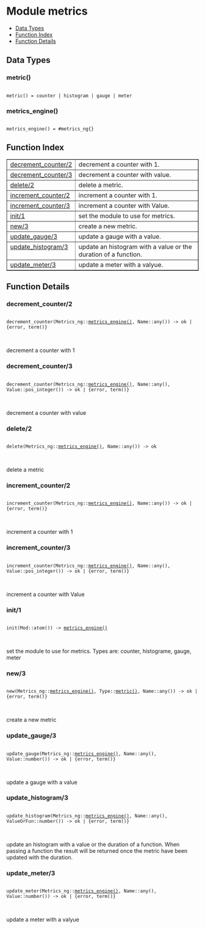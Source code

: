 

# Module metrics #
* [Data Types](#types)
* [Function Index](#index)
* [Function Details](#functions)

<a name="types"></a>

## Data Types ##




### <a name="type-metric">metric()</a> ###


<pre><code>
metric() = counter | histogram | gauge | meter
</code></pre>




### <a name="type-metrics_engine">metrics_engine()</a> ###


<pre><code>
metrics_engine() = #metrics_ng{}
</code></pre>

<a name="index"></a>

## Function Index ##


<table width="100%" border="1" cellspacing="0" cellpadding="2" summary="function index"><tr><td valign="top"><a href="#decrement_counter-2">decrement_counter/2</a></td><td>decrement a counter with 1.</td></tr><tr><td valign="top"><a href="#decrement_counter-3">decrement_counter/3</a></td><td>decrement a counter with value.</td></tr><tr><td valign="top"><a href="#delete-2">delete/2</a></td><td>delete a metric.</td></tr><tr><td valign="top"><a href="#increment_counter-2">increment_counter/2</a></td><td>increment a counter with 1.</td></tr><tr><td valign="top"><a href="#increment_counter-3">increment_counter/3</a></td><td>increment a counter with Value.</td></tr><tr><td valign="top"><a href="#init-1">init/1</a></td><td>set the module to use for metrics.</td></tr><tr><td valign="top"><a href="#new-3">new/3</a></td><td>create a new metric.</td></tr><tr><td valign="top"><a href="#update_gauge-3">update_gauge/3</a></td><td>update a gauge with a value.</td></tr><tr><td valign="top"><a href="#update_histogram-3">update_histogram/3</a></td><td>update an histogram with a value or the duration of a function.</td></tr><tr><td valign="top"><a href="#update_meter-3">update_meter/3</a></td><td>update a meter with a valyue.</td></tr></table>


<a name="functions"></a>

## Function Details ##

<a name="decrement_counter-2"></a>

### decrement_counter/2 ###

<pre><code>
decrement_counter(Metrics_ng::<a href="#type-metrics_engine">metrics_engine()</a>, Name::any()) -&gt; ok | {error, term()}
</code></pre>
<br />

decrement a counter with 1

<a name="decrement_counter-3"></a>

### decrement_counter/3 ###

<pre><code>
decrement_counter(Metrics_ng::<a href="#type-metrics_engine">metrics_engine()</a>, Name::any(), Value::pos_integer()) -&gt; ok | {error, term()}
</code></pre>
<br />

decrement a counter with value

<a name="delete-2"></a>

### delete/2 ###

<pre><code>
delete(Metrics_ng::<a href="#type-metrics_engine">metrics_engine()</a>, Name::any()) -&gt; ok
</code></pre>
<br />

delete a metric

<a name="increment_counter-2"></a>

### increment_counter/2 ###

<pre><code>
increment_counter(Metrics_ng::<a href="#type-metrics_engine">metrics_engine()</a>, Name::any()) -&gt; ok | {error, term()}
</code></pre>
<br />

increment a counter with 1

<a name="increment_counter-3"></a>

### increment_counter/3 ###

<pre><code>
increment_counter(Metrics_ng::<a href="#type-metrics_engine">metrics_engine()</a>, Name::any(), Value::pos_integer()) -&gt; ok | {error, term()}
</code></pre>
<br />

increment a counter with Value

<a name="init-1"></a>

### init/1 ###

<pre><code>
init(Mod::atom()) -&gt; <a href="#type-metrics_engine">metrics_engine()</a>
</code></pre>
<br />

set the module to use for metrics.
Types are: counter, histograme, gauge, meter

<a name="new-3"></a>

### new/3 ###

<pre><code>
new(Metrics_ng::<a href="#type-metrics_engine">metrics_engine()</a>, Type::<a href="#type-metric">metric()</a>, Name::any()) -&gt; ok | {error, term()}
</code></pre>
<br />

create a new metric

<a name="update_gauge-3"></a>

### update_gauge/3 ###

<pre><code>
update_gauge(Metrics_ng::<a href="#type-metrics_engine">metrics_engine()</a>, Name::any(), Value::number()) -&gt; ok | {error, term()}
</code></pre>
<br />

update a gauge with a value

<a name="update_histogram-3"></a>

### update_histogram/3 ###

<pre><code>
update_histogram(Metrics_ng::<a href="#type-metrics_engine">metrics_engine()</a>, Name::any(), ValueOrFun::number()) -&gt; ok | {error, term()}
</code></pre>
<br />

update an histogram with a value or the duration of a function. When
passing a function the result will be returned once the metric have been
updated with the duration.

<a name="update_meter-3"></a>

### update_meter/3 ###

<pre><code>
update_meter(Metrics_ng::<a href="#type-metrics_engine">metrics_engine()</a>, Name::any(), Value::number()) -&gt; ok | {error, term()}
</code></pre>
<br />

update a meter with a valyue

